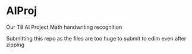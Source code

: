 # AIProj
Our T8 AI Project
Math handwriting recognition

Submitting this repo as the files are too huge to submit to edim even after zipping
